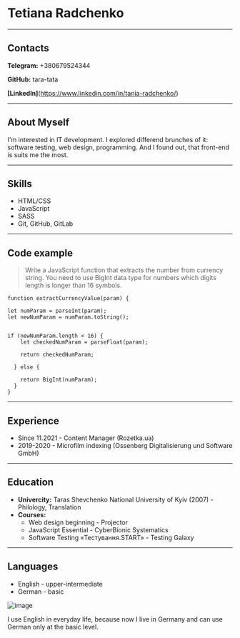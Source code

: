 # Tetiana Radchenko

*******************

## Contacts

**Telegram:** +380679524344

**GitHub:** tara-tata

**[LinkedIn]**(https://www.linkedin.com/in/tania-radchenko/)

********************
## About Myself

I'm interested in IT development. I explored differend brunches of it: software testing, web design, programming. 
And I found out, that front-end is suits me the
most.

********************

## Skills

* HTML/CSS
* JavaScript
* SASS
* Git, GitHub, GitLab

********************

## Code example

> Write a JavaScript function that extracts the number from currency string. 
You need to use BigInt data type for numbers which digits length is longer than 16 symbols.

```
function extractCurrencyValue(param) {

let numParam = parseInt(param);
let newNumParam = numParam.toString();


if (newNumParam.length < 16) {
    let checkedNumParam = parseFloat(param);

    return checkedNumParam;
    
  } else {

    return BigInt(numParam);
  }
}
```

********************

## Experience

* Since 11.2021 - Content Manager (Rozetka.ua)
* 2019-2020 - Microfilm indexing (Ossenberg Digitalisierung und Software GmbH)

********************

## Education

* **Univercity:** Taras Shevchenko National University of Kyiv (2007) - Philology, Translation
* **Courses:**
    + Web design beginning - Projector
    + JavaScript Essential - CyberBionic Systematics
    + Software Testing «Тестування.START» - Testing Galaxy

********************

## Languages

* English - upper-intermediate
* German - basic
 
 ![image](https://user-images.githubusercontent.com/12942745/172846431-cd3622de-e670-47d9-a028-942b28de223b.png)

 
I use English in everyday life, because now I live in Germany and can use German only at the basic level.

